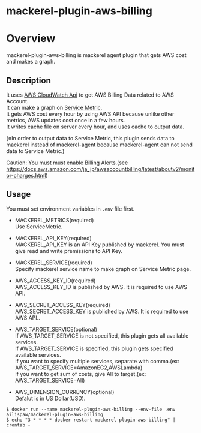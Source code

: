 mackerel-plugin-aws-billing
=======================

# Overview
mackerel-plugin-aws-billing is mackerel agent plugin that gets AWS cost and makes a graph.

## Description

It uses [AWS CloudWatch Api](https://aws.amazon.com/ja/documentation/cloudwatch/) to get AWS Billing Data related to AWS Account.  
It can make a graph on [Service Metric](https://mackerel.io/ja/features/service-metrics/).  
It gets AWS cost every hour by using AWS API because unlike other metrics, AWS updates cost once in a few hours.  
It writes cache file on server every hour, and uses cache to output data.  

(※In order to output data to Service Metric, this plugin sends data to mackerel instead of mackerel-agent because mackerel-agent can not send data to Service Metric.)  

Caution: You must must enable Billing Alerts.(see https://docs.aws.amazon.com/ja_jp/awsaccountbilling/latest/aboutv2/monitor-charges.html)  

## Usage

You must set environment variables in `.env` file first.

- MACKEREL_METRICS(required)  
  Use ServiceMetric.

- MACKEREL_API_KEY(required)  
  MACKEREL_API_KEY is an API Key published by mackerel. 
  You must give read and write premissions to API Key.

- MACKEREL_SERVICE(required)  
  Specify mackerel service name to make graph on Service Metric page.

- AWS_ACCESS_KEY_ID(required)  
  AWS_ACCESS_KEY_ID is published by AWS. It is required to use AWS API.

- AWS_SECRET_ACCESS_KEY(required)  
  AWS_SECRET_ACCESS_KEY is published by AWS. It is required to use AWS API..

- AWS_TARGET_SERVICE(optional)  
  If AWS_TARGET_SERVICE is not specified, this plugin gets all available services.  
  If AWS_TARGET_SERVICE is specified, this plugin gets specified available services.  
  If you want to specify multiple services, separate with comma.(ex: AWS_TARGET_SERVICE=AmazonEC2,AWSLambda)  
  If you want to get sum of costs, give All to target.(ex: AWS_TARGET_SERVICE=All)

- AWS_DIMENSION_CURRENCY(optional)  
  Defalut is in US Dollar(USD).

```shell
$ docker run --name mackerel-plugin-aws-billing --env-file .env ailispaw/mackerel-plugin-aws-billing
$ echo "3 * * * * docker restart mackerel-plugin-aws-billing" | crontab -
```
